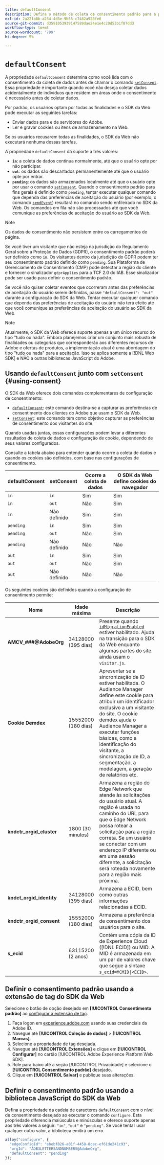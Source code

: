 ```yaml
---
title: defaultConsent
description: Defina o método de coleta de consentimento padrão para a propriedade da Web.
exl-id: 2a22fa8b-a234-4d3e-9b55-c7482a928fe6
source-git-commit: d3591053939147589dae24e1e4c20d53b1f87dd3
workflow-type: tm+mt
source-wordcount: '799'
ht-degree: 5%

---
```



# `defaultConsent`

A propriedade `defaultConsent` determina como você lida com o consentimento da coleta de dados antes de chamar o comando [`setConsent`](../setconsent.md). Essa propriedade é importante quando você não deseja coletar dados acidentalmente de indivíduos que residem em áreas onde o consentimento é necessário antes de coletar dados.

Por padrão, os usuários optam por todas as finalidades e o SDK da Web pode executar as seguintes tarefas:

* Enviar dados para e de servidores do Adobe.
* Ler e gravar cookies ou itens de armazenamento na Web.

Se os usuários recusarem todas as finalidades, o SDK da Web não executará nenhuma dessas tarefas.

A propriedade `defaultConsent` dá suporte a três valores:

* **`in`**: a coleta de dados continua normalmente, até que o usuário opte por não participar.
* **`out`**: os dados são descartados permanentemente até que o usuário opte por entrar.
* **`pending`**: os dados são armazenados localmente até que o usuário opte por usar o comando [`setConsent`](../setconsent.md). Quando o consentimento padrão para fins gerais é definido como `pending`, tentar executar qualquer comando que dependa das preferências de aceitação do usuário (por exemplo, o comando [`sendEvent`](../sendevent/overview.md)) resultará no comando sendo enfileirado no SDK da Web. Os comandos em fila não são processados até que você comunique as preferências de aceitação do usuário ao SDK da Web.

>[!NOTE]
>
> Os dados de consentimento não persistem entre os carregamentos de página.

Se você tiver um visitante que não esteja na jurisdição do Regulamento Geral sobre a Proteção de Dados (GDPR), o consentimento padrão poderá ser definido como `in`. Os visitantes dentro da jurisdição do GDPR podem ter seu consentimento padrão definido como `pending`. Sua Plataforma de Gerenciamento de Consentimento (CMP) pode detectar a região do cliente e fornecer o sinalizador `gdprApplies` para a TCF 2.0 do IAB. Esse sinalizador pode ser usado para definir o consentimento padrão.

Se você não quiser coletar eventos que ocorreram antes das preferências de aceitação do usuário serem definidas, passe `"defaultConsent": "out"` durante a configuração do SDK da Web. Tentar executar qualquer comando que dependa das preferências de aceitação do usuário não terá efeito até que você comunique as preferências de aceitação do usuário ao SDK da Web.

>[!NOTE]
>
>Atualmente, o SDK da Web oferece suporte apenas a um único recurso do tipo &quot;tudo ou nada&quot;. Embora planejemos criar um conjunto mais robusto de finalidades ou categorias que corresponderão aos diferentes recursos de Adobe e ofertas de produtos, a implementação atual é uma abordagem do tipo &quot;tudo ou nada&quot; para a aceitação.  Isso se aplica somente a [!DNL Web SDK] e NÃO a outras bibliotecas JavaScript do Adobe.

## Usando `defaultConsent` junto com `setConsent` {#using-consent}

O SDK da Web oferece dois comandos complementares de configuração de consentimento:

* [`defaultConsent`](defaultconsent.md): este comando destina-se a capturar as preferências de consentimento dos clientes do Adobe que usam o SDK da Web.
* [`setConsent`](../setconsent.md): este comando tem como objetivo capturar as preferências de consentimento dos visitantes do site.

Quando usadas juntas, essas configurações podem levar a diferentes resultados de coleta de dados e configuração de cookie, dependendo de seus valores configurados.

Consulte a tabela abaixo para entender quando ocorre a coleta de dados e quando os cookies são definidos, com base nas configurações de consentimento.

| defaultConsent | setConsent | Ocorre a coleta de dados | O SDK da Web define cookies do navegador |
|---------|----------|---------|---------|
| `in` | `in` | Sim | Sim |
| `in` | `out` | Não | Sim |
| `in` | Não definido | Sim | Sim |
| `pending` | `in` | Sim | Sim |
| `pending` | `out` | Não | Sim |
| `pending` | Não definido | Não | Não |
| `out` | `in` | Sim | Sim |
| `out` | `out` | Não | Sim |
| `out` | Não definido | Não | Não |

Os seguintes cookies são definidos quando a configuração de consentimento permite:

| Nome | Idade máxima | Descrição |
|---|---|---|
| **AMCV_###@AdobeOrg** | 34128000 (395 dias) | Presente quando [`idMigrationEnabled`](../configure/idmigrationenabled.md) estiver habilitado. Ajuda na transição para o SDK da Web enquanto algumas partes do site ainda usam o `visitor.js`. |
| **Cookie Demdex** | 15552000 (180 dias) | Apresentar se a sincronização de ID estiver habilitada. O Audience Manager define este cookie para atribuir um identificador exclusivo a um visitante do site. O cookie demdex ajuda o Audience Manager a executar funções básicas, como a identificação do visitante, a sincronização de ID, a segmentação, a modelagem, a geração de relatórios etc. |
| **kndctr_orgid_cluster** | 1800 (30 minutos) | Armazena a região do Edge Network que atende às solicitações do usuário atual. A região é usada no caminho do URL para que o Edge Network possa rotear a solicitação para a região correta. Se um usuário se conectar com um endereço IP diferente ou em uma sessão diferente, a solicitação será roteada novamente para a região mais próxima. |
| **kndct_orgid_identity** | 34128000 (395 dias) | Armazena a ECID, bem como outras informações relacionadas à ECID. |
| **kndctr_orgid_consent** | 15552000 (180 dias) | Armazena a preferência de consentimento dos usuários para o site. |
| **s_ecid** | 63115200 (2 anos) | Contém uma cópia da ID de Experience Cloud ([!DNL ECID]) ou MID. A MID é armazenada em um par de valores chave que segue a sintaxe `s_ecid=MCMID\|<ECID>`. |

## Definir o consentimento padrão usando a extensão de tag do SDK da Web

Selecione o botão de opção desejado em **[!UICONTROL Consentimento padrão]** ao [configurar a extensão de tag](/help/tags/extensions/client/web-sdk/web-sdk-extension-configuration.md).

1. Faça logon em [experience.adobe.com](https://experience.adobe.com) usando suas credenciais da Adobe ID.
1. Navegue até **[!UICONTROL Coleção de dados]** > **[!UICONTROL Marcas]**.
1. Selecione a propriedade de tag desejada.
1. Navegue até **[!UICONTROL Extensões]** e clique em **[!UICONTROL Configurar]** no cartão [!UICONTROL Adobe Experience Platform Web SDK].
1. Role para baixo até a seção [!UICONTROL Privacidade] e selecione o **[!UICONTROL Consentimento padrão]** desejado.
1. Clique em **[!UICONTROL Salvar]** e publique suas alterações.

## Definir o consentimento padrão usando a biblioteca JavaScript do SDK da Web

Defina a propriedade da cadeia de caracteres `defaultConsent` com o nível de consentimento desejado ao executar o comando `configure`. Esta propriedade diferencia maiúsculas e minúsculas e oferece suporte apenas aos três valores a seguir: `"in"`, `"out"` e `"pending"`. Se você tentar usar qualquer outro valor, a biblioteca emitirá um erro.

```js
alloy("configure", {
  "edgeConfigId": "ebebf826-a01f-4458-8cec-ef61de241c93",
  "orgId": "ADB3LETTERSANDNUMBERS@AdobeOrg",
  "defaultConsent": "pending"
});
```

